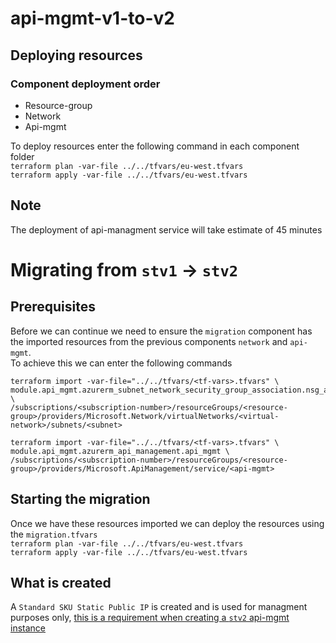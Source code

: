 # api-mgmt-v1-to-v2
## Deploying resources
### Component deployment order
- Resource-group
- Network
- Api-mgmt

To deploy resources enter the following command in each component folder \
`terraform plan -var-file ../../tfvars/eu-west.tfvars` \
`terraform apply -var-file ../../tfvars/eu-west.tfvars`

## Note
The deployment of api-managment service will take estimate of 45 minutes 

# Migrating from `stv1` -> `stv2`
## Prerequisites
Before we can continue we need to ensure the `migration` component has the imported resources from the previous components `network` and `api-mgmt`. \
To achieve this we can enter the following commands
``` 
terraform import -var-file="../../tfvars/<tf-vars>.tfvars" \ 
module.api_mgmt.azurerm_subnet_network_security_group_association.nsg_association \
/subscriptions/<subscription-number>/resourceGroups/<resource-group>/providers/Microsoft.Network/virtualNetworks/<virtual-network>/subnets/<subnet> 
```

```
terraform import -var-file="../../tfvars/<tf-vars>.tfvars" \ 
module.api_mgmt.azurerm_api_management.api_mgmt \
/subscriptions/<subscription-number>/resourceGroups/<resource-group>/providers/Microsoft.ApiManagement/service/<api-mgmt>
```

## Starting the migration
Once we have these resources imported we can deploy the resources using the `migration.tfvars` \
`terraform plan -var-file ../../tfvars/eu-west.tfvars` \
`terraform apply -var-file ../../tfvars/eu-west.tfvars`

## What is created
A `Standard SKU Static Public IP` is created and is used for managment purposes only, [this is a requirement when creating a `stv2` api-mgmt instance](https://learn.microsoft.com/en-us/azure/api-management/api-management-using-with-internal-vnet?tabs=stv2#prerequisites)

